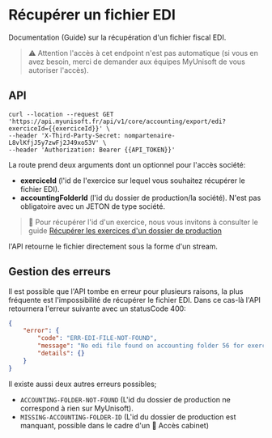 # Récupérer un fichier EDI

Documentation (Guide) sur la récupération d'un fichier fiscal EDI.

> ⚠️ Attention l'accès à cet endpoint n'est pas automatique (si vous en avez besoin, merci de demander aux équipes MyUnisoft de vous autoriser l'accès).

## API

```
curl --location --request GET 'https://api.myunisoft.fr/api/v1/core/accounting/export/edi?exerciceId={{exerciceId}}' \
--header 'X-Third-Party-Secret: nompartenaire-L8vlKfjJ5y7zwFj2J49xo53V' \
--header 'Authorization: Bearer {{API_TOKEN}}'
```

La route prend deux arguments dont un optionnel pour l'accès société:
- **exerciceId** (l'id de l'exercice sur lequel vous souhaitez récupérer le fichier EDI).
- **accountingFolderId** (l'id du dossier de production/la société). N'est pas obligatoire avec un JETON de type société.

> 👀 Pour récupérer l'id d'un exercice, nous vous invitons à consulter le guide [Récupérer les exercices d'un dossier de production](./exercices.md)

l'API retourne le fichier directement sous la forme d'un stream.

## Gestion des erreurs

Il est possible que l'API tombe en erreur pour plusieurs raisons, la plus fréquente est l'impossibilité de récupérer le fichier EDI. Dans ce cas-là l'API retournera l'erreur suivante avec un statusCode 400:

```json
{
    "error": {
        "code": "ERR-EDI-FILE-NOT-FOUND",
        "message": "No edi file found on accounting folder 56 for exercice 98",
        "details": {}
    }
}
```

Il existe aussi deux autres erreurs possibles;

- `ACCOUNTING-FOLDER-NOT-FOUND` (L'id du dossier de production ne correspond à rien sur MyUnisoft).
- `MISSING-ACCOUNTING-FOLDER-ID` (L'id du dossier de production est manquant, possible dans le cadre d'un 🔹 Accès cabinet)
